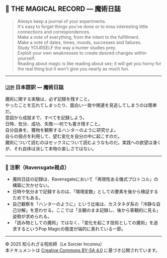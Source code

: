 ## 🧛 THE MAGICAL RECORD — 魔術日誌

> Always keep a journal of your experiments.  
> It's easy to forget things you've done or to miss interesting little connections and correspondences.  
> Make a note of everything, from the intent to the fulfillment.  
> Make a note of dates, times, moods, successes and failures.  
> Study YOURSELF the way a hunter studies prey.  
> Exploit your own weaknesses to create desired changes within yourself.  
> Reading about magic is like reading about sex; it will get you horny for the real thing but it won't give you nearly as much fun.

---

### 🇯🇵 日本語訳 — 魔術日誌

魔術に関する実験は、必ず記録を残すこと。  
やったことを忘れてしまったり、面白い一致や関連を見逃してしまうのは簡単だ。  
意図から成就まで、すべてを記録しよう。  
日時、気分、成功、失敗──何でも書き残すこと。  
自分自身を、獲物を観察するハンターのように研究せよ。  
自らの弱点を利用して、望む変化を自分の中に起こすのだ。  
魔術について読むのはセックスについて読むようなものだ。実践への欲望は湧くが、それ自体は決して本物の楽しさではない。

---

### 🐌 注釈（Ravensgate視点）

- 魔術日誌の記録は、Ravensgateにおいて「再現性ある儀式プロトコル」の構築に欠かせない。
- 日時や気分まで記録するのは、「環境変数」としての要素を後から検証するためでもある。
- 自己観察を「ハンターのように」という比喩は、カスタネダ系の「冷静な自己分解」を思わせる。ここでは「主観のまま記録し、後から客観的に見る」姿勢が求められる。
- 「読み物としての魔術」ではなく、「変化を起こす技術としての魔術」を追求するというPop Magicの態度が端的に表れている一節。

---

© 2025 知られざる呪術師（Le Sorcier Inconnu）  
本ドキュメントは [Creative Commons BY-SA 4.0](https://creativecommons.org/licenses/by-sa/4.0/deed.ja) に基づき公開されています。
